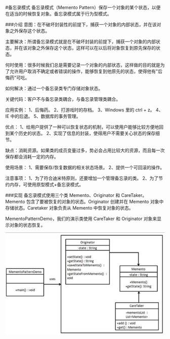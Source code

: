 #备忘录模式
备忘录模式（Memento Pattern）保存一个对象的某个状态，以便在适当的时候恢复对象。备忘录模式属于行为型模式。

###介绍
意图：在不破坏封装性的前提下，捕获一个对象的内部状态，并在该对象之外保存这个状态。

主要解决：所谓备忘录模式就是在不破坏封装的前提下，捕获一个对象的内部状态，并在该对象之外保存这个状态，这样可以在以后将对象恢复到原先保存的状态。

何时使用：很多时候我们总是需要记录一个对象的内部状态，这样做的目的就是为了允许用户取消不确定或者错误的操作，能够恢复到他原先的状态，使得他有"后悔药"可吃。

如何解决：通过一个备忘录类专门存储对象状态。

关键代码：客户不与备忘录类耦合，与备忘录管理类耦合。

应用实例： 1、后悔药。 2、打游戏时的存档。 3、Windows 里的 ctrl + z。 4、IE 中的后退。 5、数据库的事务管理。

优点： 1、给用户提供了一种可以恢复状态的机制，可以使用户能够比较方便地回到某个历史的状态。 2、实现了信息的封装，使得用户不需要关心状态的保存细节。

缺点：消耗资源。如果类的成员变量过多，势必会占用比较大的资源，而且每一次保存都会消耗一定的内存。

使用场景： 1、需要保存/恢复数据的相关状态场景。 2、提供一个可回滚的操作。

注意事项： 1、为了符合迪米特原则，还要增加一个管理备忘录的类。 2、为了节约内存，可使用原型模式+备忘录模式。

###实现
备忘录模式使用三个类 Memento、Originator 和 CareTaker。Memento 包含了要被恢复的对象的状态。Originator 创建并在 Memento 对象中存储状态。Caretaker 对象负责从 Memento 中恢复对象的状态。

MementoPatternDemo，我们的演示类使用 CareTaker 和 Originator 对象来显示对象的状态恢复。

![img.png](img.png)
